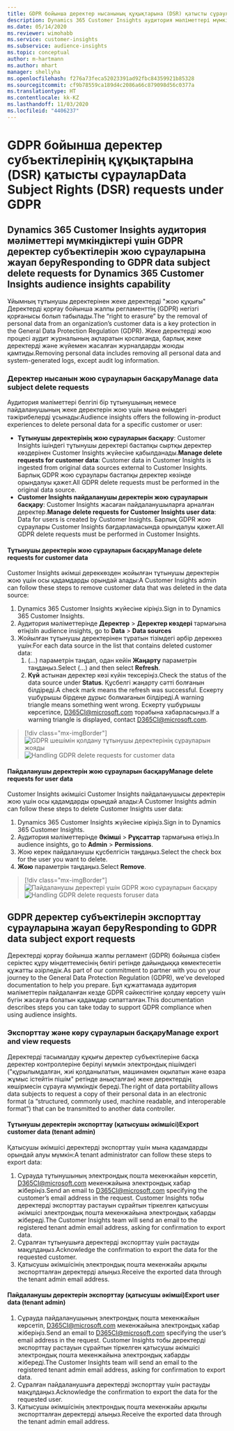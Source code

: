 ```yaml
---
title: GDPR бойынша деректер нысанының құқықтарына (DSR) қатысты сұраулар | Microsoft Docs
description: Dynamics 365 Customer Insights аудитория мәліметтері мүмкіндіктері үшін деректер субъектілеріне қатысты сұрауға жауап беріңіз.
ms.date: 05/14/2020
ms.reviewer: wimohabb
ms.service: customer-insights
ms.subservice: audience-insights
ms.topic: conceptual
author: m-hartmann
ms.author: mhart
manager: shellyha
ms.openlocfilehash: f276a73feca52023391ad92fbc84359921b85328
ms.sourcegitcommit: cf9b78559ca189d4c2086a66c879098d56c0377a
ms.translationtype: HT
ms.contentlocale: kk-KZ
ms.lasthandoff: 11/03/2020
ms.locfileid: "4406237"
---
```

# <a name="data-subject-rights-dsr-requests-under-gdpr"></a><span data-ttu-id="2d6f4-103">GDPR бойынша деректер субъектілерінің құқықтарына (DSR) қатысты сұраулар</span><span class="sxs-lookup"><span data-stu-id="2d6f4-103">Data Subject Rights (DSR) requests under GDPR</span></span>

## <a name="responding-to-gdpr-data-subject-delete-requests-for-dynamics-365-customer-insights-audience-insights-capability"></a><span data-ttu-id="2d6f4-104">Dynamics 365 Customer Insights аудитория мәліметтері мүмкіндіктері үшін GDPR деректер субъектілерін жою сұрауларына жауап беру</span><span class="sxs-lookup"><span data-stu-id="2d6f4-104">Responding to GDPR data subject delete requests for Dynamics 365 Customer Insights audience insights capability</span></span>

<span data-ttu-id="2d6f4-105">Ұйымның тұтынушы деректерінен жеке деректерді "жою құқығы" Деректерді қорғау бойынша жалпы регламенттің (GDPR) негізгі қорғанысы болып табылады.</span><span class="sxs-lookup"><span data-stu-id="2d6f4-105">The “right to erasure” by the removal of personal data from an organization’s customer data is a key protection in the General Data Protection Regulation (GDPR).</span></span> <span data-ttu-id="2d6f4-106">Жеке деректерді жою процесі аудит журналының ақпаратын қоспағанда, барлық жеке деректерді және жүйемен жасалған журналдарды жоюды қамтиды.</span><span class="sxs-lookup"><span data-stu-id="2d6f4-106">Removing personal data includes removing all personal data and system-generated logs, except audit log information.</span></span>

### <a name="manage-data-subject-delete-requests"></a><span data-ttu-id="2d6f4-107">Деректер нысанын жою сұрауларын басқару</span><span class="sxs-lookup"><span data-stu-id="2d6f4-107">Manage data subject delete requests</span></span>

<span data-ttu-id="2d6f4-108">Аудитория мәліметтері белгілі бір тұтынушының немесе пайдаланушының жеке деректерін жою үшін мына өнімдегі тәжірибелерді ұсынады:</span><span class="sxs-lookup"><span data-stu-id="2d6f4-108">Audience insights offers the following in-product experiences to delete personal data for a specific customer or user:</span></span>

- <span data-ttu-id="2d6f4-109">**Тұтынушы деректерінің жою сұрауларын басқару**: Customer Insights ішіндегі тұтынушы деректері бастапқы сыртқы деректер көздерінен Customer Insights жүйесіне қабылданады.</span><span class="sxs-lookup"><span data-stu-id="2d6f4-109">**Manage delete requests for customer data**: Customer data in Customer Insights is ingested from original data sources external to Customer Insights.</span></span> <span data-ttu-id="2d6f4-110">Барлық GDPR жою сұраулары бастапқы деректер көзінде орындалуы қажет.</span><span class="sxs-lookup"><span data-stu-id="2d6f4-110">All GDPR delete requests must be performed in the original data source.</span></span>
- <span data-ttu-id="2d6f4-111">**Customer Insights пайдаланушы деректерін жою сұрауларын басқару**: Customer Insights жасаған пайдаланушыларға арналған деректер.</span><span class="sxs-lookup"><span data-stu-id="2d6f4-111">**Manage delete requests for Customer Insights user data**: Data for users is created by Customer Insights.</span></span> <span data-ttu-id="2d6f4-112">Барлық GDPR жою сұраулары Customer Insights бағдарламасында орындалуы қажет.</span><span class="sxs-lookup"><span data-stu-id="2d6f4-112">All GDPR delete requests must be performed in Customer Insights.</span></span>

#### <a name="manage-delete-requests-for-customer-data"></a><span data-ttu-id="2d6f4-113">Тұтынушы деректерін жою сұрауларын басқару</span><span class="sxs-lookup"><span data-stu-id="2d6f4-113">Manage delete requests for customer data</span></span>

<span data-ttu-id="2d6f4-114">Customer Insights әкімші дереккөзден жойылған тұтынушы деректерін жою үшін осы қадамдарды орындай алады:</span><span class="sxs-lookup"><span data-stu-id="2d6f4-114">A Customer Insights admin can follow these steps to remove customer data that was deleted in the data source:</span></span>

1. <span data-ttu-id="2d6f4-115">Dynamics 365 Customer Insights жүйесіне кіріңіз.</span><span class="sxs-lookup"><span data-stu-id="2d6f4-115">Sign in to Dynamics 365 Customer Insights.</span></span>
2. <span data-ttu-id="2d6f4-116">Аудитория мәліметтерінде **Деректер** > **Деректер көздері** тармағына өтіңіз</span><span class="sxs-lookup"><span data-stu-id="2d6f4-116">In audience insights, go to **Data** > **Data sources**</span></span>
3. <span data-ttu-id="2d6f4-117">Жойылған тұтынушы деректерінен тұратын тізімдегі әрбір дереккөз үшін:</span><span class="sxs-lookup"><span data-stu-id="2d6f4-117">For each data source in the list that contains deleted customer data:</span></span>
   1. <span data-ttu-id="2d6f4-118">(...) параметрін таңдап, одан кейін **Жаңарту** параметрін таңдаңыз.</span><span class="sxs-lookup"><span data-stu-id="2d6f4-118">Select (...) and then select **Refresh**.</span></span>
   2. <span data-ttu-id="2d6f4-119">**Күй** астынан деректер көзі күйін тексеріңіз.</span><span class="sxs-lookup"><span data-stu-id="2d6f4-119">Check the status of the data source under **Status**.</span></span> <span data-ttu-id="2d6f4-120">Құсбелгі жаңарту сәтті болғанын білдіреді.</span><span class="sxs-lookup"><span data-stu-id="2d6f4-120">A check mark means the refresh was successful.</span></span> <span data-ttu-id="2d6f4-121">Ескерту үшбұрышы бірдеңе дұрыс болмағанын білдіреді.</span><span class="sxs-lookup"><span data-stu-id="2d6f4-121">A warning triangle means something went wrong.</span></span> <span data-ttu-id="2d6f4-122">Ескерту үшбұрышы көрсетілсе, D365CI@microsoft.com торабына хабарласыңыз.</span><span class="sxs-lookup"><span data-stu-id="2d6f4-122">If a warning triangle is displayed, contact D365CI@microsoft.com.</span></span>

> [!div class="mx-imgBorder"]
> <span data-ttu-id="2d6f4-123">![GDPR шешімін қолдану тұтынушы деректерінің сұрауларын жояды](media/gdpr-data-sources.png "GDPR шешімін қолдану тұтынушы деректерінің сұрауларын жояды")</span><span class="sxs-lookup"><span data-stu-id="2d6f4-123">![Handling GDPR delete requests for customer data](media/gdpr-data-sources.png "Handling GDPR delete requests for customer data")</span></span>

#### <a name="manage-delete-requests-for-user-data"></a><span data-ttu-id="2d6f4-124">Пайдаланушы деректерін жою сұрауларын басқару</span><span class="sxs-lookup"><span data-stu-id="2d6f4-124">Manage delete requests for user data</span></span>

<span data-ttu-id="2d6f4-125">Customer Insights әкімшісі Customer Insights пайдаланушысы деректерін жою үшін осы қадамдарды орындай алады:</span><span class="sxs-lookup"><span data-stu-id="2d6f4-125">A Customer Insights admin can follow these steps to delete Customer Insights user data:</span></span>

1. <span data-ttu-id="2d6f4-126">Dynamics 365 Customer Insights жүйесіне кіріңіз.</span><span class="sxs-lookup"><span data-stu-id="2d6f4-126">Sign in to Dynamics 365 Customer Insights.</span></span>
2. <span data-ttu-id="2d6f4-127">Аудитория мәліметтерінде **Әкімші** > **Рұқсаттар** тармағына өтіңіз.</span><span class="sxs-lookup"><span data-stu-id="2d6f4-127">In audience insights, go to **Admin** > **Permissions**.</span></span>
3. <span data-ttu-id="2d6f4-128">Жою керек пайдаланушы құсбелгісін таңдаңыз.</span><span class="sxs-lookup"><span data-stu-id="2d6f4-128">Select the check box for the user you want to delete.</span></span>
4. <span data-ttu-id="2d6f4-129">**Жою** параметрін таңдаңыз.</span><span class="sxs-lookup"><span data-stu-id="2d6f4-129">Select **Remove**.</span></span>

> [!div class="mx-imgBorder"]
> <span data-ttu-id="2d6f4-130">![Пайдаланушы деректері үшін GDPR жою сұрауларын басқару](media/gdpr-permissions.png "Пайдаланушы деректері үшін GDPR жою сұрауларын басқару")</span><span class="sxs-lookup"><span data-stu-id="2d6f4-130">![Handling GDPR delete requests foruser data](media/gdpr-permissions.png "Handling GDPR delete requests for user data")</span></span>

## <a name="responding-to-gdpr-data-subject-export-requests"></a><span data-ttu-id="2d6f4-131">GDPR деректер субъектілерін экспорттау сұрауларына жауап беру</span><span class="sxs-lookup"><span data-stu-id="2d6f4-131">Responding to GDPR data subject export requests</span></span>

<span data-ttu-id="2d6f4-132">Деректерді қорғау бойынша жалпы регламент (GDPR) бойынша сізбен серіктес құру міндеттемесінің бөлігі ретінде дайындыққа көмектесетін құжатты әзірледік.</span><span class="sxs-lookup"><span data-stu-id="2d6f4-132">As part of our commitment to partner with you on your journey to the General Data Protection Regulation (GDPR), we’ve developed documentation to help you prepare.</span></span> <span data-ttu-id="2d6f4-133">Бұл құжаттамада аудитория мәліметтерін пайдаланған кезде GDPR сәйкестігіне қолдау көрсету үшін бүгін жасауға болатын қадамдар сипатталған.</span><span class="sxs-lookup"><span data-stu-id="2d6f4-133">This documentation describes steps you can take today to support GDPR compliance when using audience insights.</span></span>

### <a name="manage-export-and-view-requests"></a><span data-ttu-id="2d6f4-134">Экспорттау және көру сұрауларын басқару</span><span class="sxs-lookup"><span data-stu-id="2d6f4-134">Manage export and view requests</span></span>

<span data-ttu-id="2d6f4-135">Деректерді тасымалдау құқығы деректер субъектілеріне басқа деректер контроллеріне берілуі мүмкін электрондық пішімдегі ("құрылымдалған, жиі қолданылатын, машинамен оқылатын және өзара жұмыс істейтін пішім" ретінде анықталған) жеке деректердің көшірмесін сұрауға мүмкіндік береді.</span><span class="sxs-lookup"><span data-stu-id="2d6f4-135">The right of data portability allows data subjects to request a copy of their personal data in an electronic format (a “structured, commonly used, machine readable, and interoperable format”) that can be transmitted to another data controller.</span></span>

#### <a name="export-customer-data-tenant-admin"></a><span data-ttu-id="2d6f4-136">Тұтынушы деректерін экспорттау (қатысушы әкімшісі)</span><span class="sxs-lookup"><span data-stu-id="2d6f4-136">Export customer data (tenant admin)</span></span>

<span data-ttu-id="2d6f4-137">Қатысушы әкімшісі деректерді экспорттау үшін мына қадамдарды орындай алуы мүмкін:</span><span class="sxs-lookup"><span data-stu-id="2d6f4-137">A tenant administrator can follow these steps to export data:</span></span>

1. <span data-ttu-id="2d6f4-138">Сұрауда тұтынушының электрондық пошта мекенжайын көрсетіп, D365CI@microsoft.com мекенжайына электрондық хабар жіберіңіз.</span><span class="sxs-lookup"><span data-stu-id="2d6f4-138">Send an email to D365CI@microsoft.com specifying the customer’s email address in the request.</span></span> <span data-ttu-id="2d6f4-139">Customer Insights тобы деректерді экспорттау растауын сұрайтын тіркелген қатысушы әкімшісі электрондық пошта мекенжайына электрондық хабарды жібереді.</span><span class="sxs-lookup"><span data-stu-id="2d6f4-139">The Customer Insights team will send an email to the registered tenant admin email address, asking for confirmation to export data.</span></span>
2. <span data-ttu-id="2d6f4-140">Сұралған тұтынушыға деректерді экспорттау үшін растауды мақұлдаңыз.</span><span class="sxs-lookup"><span data-stu-id="2d6f4-140">Acknowledge the confirmation to export the data for the requested customer.</span></span>
3. <span data-ttu-id="2d6f4-141">Қатысушы әкімшісінің электрондық пошта мекенжайы арқылы экспортталған деректерді алыңыз.</span><span class="sxs-lookup"><span data-stu-id="2d6f4-141">Receive the exported data through the tenant admin email address.</span></span>

#### <a name="export-user-data-tenant-admin"></a><span data-ttu-id="2d6f4-142">Пайдаланушы деректерін экспорттау (қатысушы әкімші)</span><span class="sxs-lookup"><span data-stu-id="2d6f4-142">Export user data (tenant admin)</span></span>

1. <span data-ttu-id="2d6f4-143">Сұрауда пайдаланушының электрондық пошта мекенжайын көрсетіп, D365CI@microsoft.com мекенжайына электрондық хабар жіберіңіз.</span><span class="sxs-lookup"><span data-stu-id="2d6f4-143">Send an email to D365CI@microsoft.com specifying the user’s email address in the request.</span></span> <span data-ttu-id="2d6f4-144">Customer Insights тобы деректерді экспорттау растауын сұрайтын тіркелген қатысушы әкімшісі электрондық пошта мекенжайына электрондық хабарды жібереді.</span><span class="sxs-lookup"><span data-stu-id="2d6f4-144">The Customer Insights team will send an email to the registered tenant admin email address, asking for confirmation to export data.</span></span>
2. <span data-ttu-id="2d6f4-145">Сұралған пайдаланушыға деректерді экспорттау үшін растауды мақұлдаңыз.</span><span class="sxs-lookup"><span data-stu-id="2d6f4-145">Acknowledge the confirmation to export the data for the requested user.</span></span>
3. <span data-ttu-id="2d6f4-146">Қатысушы әкімшісінің электрондық пошта мекенжайы арқылы экспортталған деректерді алыңыз.</span><span class="sxs-lookup"><span data-stu-id="2d6f4-146">Receive the exported data through the tenant admin email address.</span></span>
